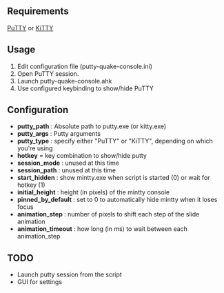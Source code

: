 ## Requirements
[PuTTY](http://www.chiark.greenend.org.uk/~sgtatham/putty/) or [KiTTY](http://kitty.9bis.com/)

## Usage
1. Edit configuration file (putty-quake-console.ini)
2. Open PuTTY session.
3. Launch putty-quake-console.ahk
4. Use configured keybinding to show/hide PuTTY

## Configuration
+ **putty_path** : Absolute path to putty.exe (or kitty.exe)
+ **putty_args** : Putty arguments
+ **putty_type** : specify either "PuTTY" or "KiTTY", depending on which you're using
+ **hotkey** = key combination to show/hide putty
+ **session_mode** : unused at this time
+ **session_path** : unused at this time
+ **start_hidden** : show mintty.exe when script is started (0) or wait for hotkey (1)  
+ **initial_height** : height (in pixels) of the mintty console  
+ **pinned_by_default** : set to 0 to automatically hide mintty when it loses focus
+ **animation_step** : number of pixels to shift each step of the slide animation  
+ **animation_timeout** : how long (in ms) to wait between each animation_step


## TODO
* Launch putty session from the script
* GUI for settings